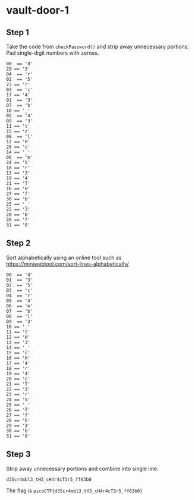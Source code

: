 # vault-door-1

## Step 1
Take the code from `checkPassword()` and strip away unnecessary portions. Pad single-digit numbers with zeroes.
```
00  == 'd' 
29 == '3' 
04  == 'r' 
02  == '5' 
23 == 'r' 
03  == 'c' 
17 == '4' 
01  == '3' 
07  == 'b' 
10 == '_' 
05  == '4' 
09  == '3' 
11 == 't' 
15 == 'c' 
08  == 'l' 
12 == 'H' 
20 == 'c' 
14 == '_' 
06  == 'm' 
24 == '5' 
18 == 'r' 
13 == '3' 
19 == '4' 
21 == 'T' 
16 == 'H' 
27 == 'f' 
30 == 'b' 
25 == '_' 
22 == '3' 
28 == '6' 
26 == 'f' 
31 == '0'
```

## Step 2
Sort alphabetically using an online tool such as https://miniwebtool.com/sort-lines-alphabetically/
```
00  == 'd' 
01  == '3' 
02  == '5' 
03  == 'c' 
04  == 'r' 
05  == '4' 
06  == 'm' 
07  == 'b' 
08  == 'l' 
09  == '3' 
10 == '_' 
11 == 't' 
12 == 'H' 
13 == '3' 
14 == '_' 
15 == 'c' 
16 == 'H' 
17 == '4' 
18 == 'r' 
19 == '4' 
20 == 'c' 
21 == 'T' 
22 == '3' 
23 == 'r' 
24 == '5' 
25 == '_' 
26 == 'f' 
27 == 'f' 
28 == '6' 
29 == '3' 
30 == 'b' 
31 == '0'
```

## Step 3
Strip away unnecessary portions and combine into single line.
```
d35cr4mbl3_tH3_cH4r4cT3r5_ff63b0
```
The flag is `picoCTF{d35cr4mbl3_tH3_cH4r4cT3r5_ff63b0}`
